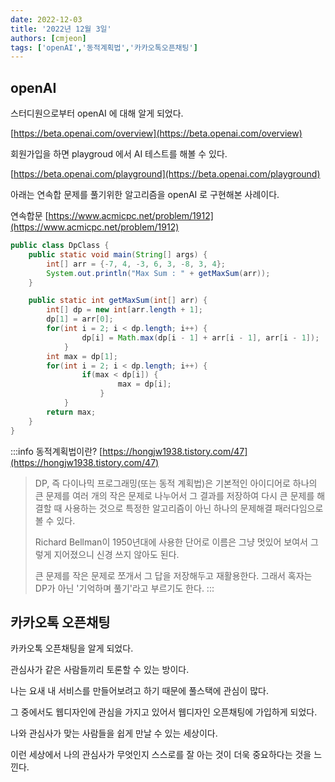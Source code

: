 ```yaml
---
date: 2022-12-03
title: '2022년 12월 3일'
authors: [cmjeon]
tags: ['openAI','동적계획법','카카오톡오픈채팅']
---
```


## openAI

스터디원으로부터 openAI 에 대해 알게 되었다.

[https://beta.openai.com/overview](https://beta.openai.com/overview)

회원가입을 하면 playgroud 에서 AI 테스트를 해볼 수 있다.

<!--truncate-->

[https://beta.openai.com/playground](https://beta.openai.com/playground)

아래는 연속합 문제를 풀기위한 알고리즘을 openAI 로 구현해본 사례이다.

연속합문 [https://www.acmicpc.net/problem/1912](https://www.acmicpc.net/problem/1912)

```java title="dp.java"
public class DpClass {
    public static void main(String[] args) {
        int[] arr = {-7, 4, -3, 6, 3, -8, 3, 4};
        System.out.println("Max Sum : " + getMaxSum(arr));
    }

    public static int getMaxSum(int[] arr) {
        int[] dp = new int[arr.length + 1];
        dp[1] = arr[0];
        for(int i = 2; i < dp.length; i++) {
                dp[i] = Math.max(dp[i - 1] + arr[i - 1], arr[i - 1]);
            }
        int max = dp[1];
        for(int i = 2; i < dp.length; i++) {
                if(max < dp[i]) {
                        max = dp[i];
                    }
            }
        return max;
    }
}
```

:::info 동적계획법이란?
[https://hongjw1938.tistory.com/47](https://hongjw1938.tistory.com/47)

> DP, 즉 다이나믹 프로그래밍(또는 동적 계획법)은 기본적인 아이디어로 하나의 큰 문제를 여러 개의 작은 문제로 나누어서 그 결과를 저장하여 다시 큰 문제를 해결할 때 사용하는 것으로 특정한 알고리즘이 아닌 하나의 문제해결 패러다임으로 볼 수 있다.
>
> Richard Bellman이 1950년대에 사용한 단어로 이름은 그냥 멋있어 보여서 그렇게 지어졌으니 신경 쓰지 않아도 된다.
> 
> 큰 문제를 작은 문제로 쪼개서 그 답을 저장해두고 재활용한다. 그래서 혹자는 DP가 아닌 '기억하며 풀기'라고 부르기도 한다.
:::

## 카카오톡 오픈채팅

카카오톡 오픈채팅을 알게 되었다.

관심사가 같은 사람들끼리 토론할 수 있는 방이다.

나는 요새 내 서비스를 만들어보려고 하기 때문에 풀스택에 관심이 많다.

그 중에서도 웹디자인에 관심을 가지고 있어서 웹디자인 오픈채팅에 가입하게 되었다.

나와 관심사가 맞는 사람들을 쉽게 만날 수 있는 세상이다.

이런 세상에서 나의 관심사가 무엇인지 스스로를 잘 아는 것이 더욱 중요하다는 것을 느낀다.